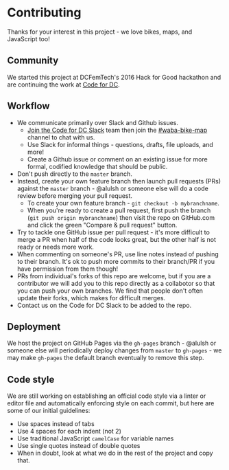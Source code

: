 # Contributing

Thanks for your interest in this project - we love bikes, maps, and JavaScript too!

## Community

We started this project at DCFemTech's 2016 Hack for Good hackathon and are continuing the work at [Code for DC](http://codefordc.org/).

## Workflow

* We communicate primarily over Slack and Github issues.
    * [Join the Code for DC Slack](http://codefordc.org/joinslack) team then join the [#waba-bike-map](https://codefordc.slack.com/messages/waba-bike-map/) channel to chat with us.
    * Use Slack for informal things - questions, drafts, file uploads, and more!
    * Create a Github issue or comment on an existing issue for more formal, codified knowledge that should be public.
* Don't push directly to the `master` branch.
* Instead, create your own feature branch then launch pull requests (PRs) against the `master` branch - @alulsh or someone else will do a code review before merging your pull request.
    * To create your own feature branch - `git checkout -b mybranchname`.
    * When you're ready to create a pull request, first push the branch (`git push origin mybranchname`) then visit the repo on GitHub.com and click the green "Compare & pull request" button.
* Try to tackle one GitHub issue per pull request - it's more difficult to merge a PR when half of the code looks great, but the other half is not ready or needs more work.
* When commenting on someone's PR, use line notes instead of pushing to their branch. It's ok to push more commits to their branch/PR if you have permission from them though!
* PRs from individual's forks of this repo are welcome, but if you are a contributor we will add you to this repo directly as a collabotor so that you can push your own branches. We find that people don't often update their forks, which makes for difficult merges. 
* Contact us on the Code for DC Slack to be added to the repo.

## Deployment

We host the project on GitHub Pages via the `gh-pages` branch - @alulsh or someone else will periodically deploy changes from `master` to `gh-pages` - we may make `gh-pages` the default branch eventually to remove this step.

## Code style

We are still working on establishing an official code style via a linter or editor file and automatically enforcing style on each commit, but here are some of our initial guidelines:

* Use spaces instead of tabs
* Use 4 spaces for each indent (not 2)
* Use traditional JavaScript `camelCase` for variable names
* Use single quotes instead of double quotes
* When in doubt, look at what we do in the rest of the project and copy that.